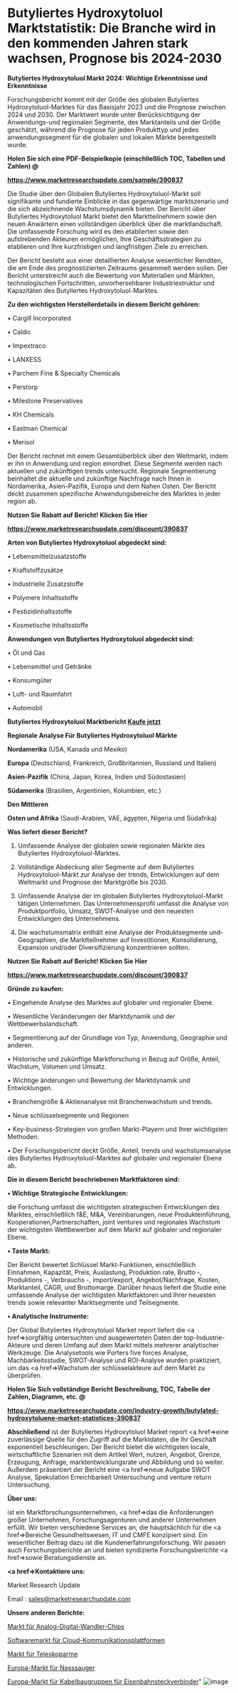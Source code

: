 # Butyliertes Hydroxytoluol Marktstatistik: Die Branche wird in den kommenden Jahren stark wachsen, Prognose bis 2024-2030

<strong>Butyliertes Hydroxytoluol Markt 2024: Wichtige Erkenntnisse und Erkenntnisse</strong>

Forschungsbericht kommt mit der Größe des globalen Butyliertes Hydroxytoluol-Marktes für das Basisjahr 2023 und die Prognose zwischen 2024 und 2030. Der Marktwert wurde unter Berücksichtigung der Anwendungs-und regionalen Segmente, des Marktanteils und der Größe geschätzt, während die Prognose für jeden Produkttyp und jedes anwendungssegment für die globalen und lokalen Märkte bereitgestellt wurde.



<strong>Holen Sie sich eine PDF-Beispielkopie (einschließlich TOC, Tabellen und Zahlen) @
</strong>

<strong><a href=https://www.marketresearchupdate.com/sample/390837>

<strong>https://www.marketresearchupdate.com/sample/390837</u></font></a></strong></strong>

Die Studie über den Globalen Butyliertes Hydroxytoluol-Markt soll signifikante und fundierte Einblicke in das gegenwärtige marktszenario und die sich abzeichnende Wachstumsdynamik bieten. Der Bericht über Butyliertes Hydroxytoluol Markt bietet den Marktteilnehmern sowie den neuen Anwärtern einen vollständigen überblick über die marktlandschaft. Die umfassende Forschung wird es den etablierten sowie den aufstrebenden Akteuren ermöglichen, Ihre Geschäftsstrategien zu etablieren und Ihre kurzfristigen und langfristigen Ziele zu erreichen.

Der Bericht besteht aus einer detaillierten Analyse wesentlicher Renditen, die am Ende des prognostizierten Zeitraums gesammelt werden sollen. Der Bericht unterstreicht auch die Bewertung von Materialien und Märkten, technologischen Fortschritten, unvorhersehbarer Industriestruktur und Kapazitäten des Butyliertes Hydroxytoluol-Marktes.



<strong>Zu den wichtigsten Herstellerdetails in diesem Bericht gehören:</strong>

• Cargill Incorporated

• Caldic

• Impextraco

• LANXESS

• Parchem Fine & Specialty Chemicals

• Perstorp

• Milestone Preservatives

• KH Chemicals

• Eastman Chemical

• Merisol

Der Bericht rechnet mit einem Gesamtüberblick über den Weltmarkt, indem er ihn in Anwendung und region einordnet. Diese Segmente werden nach aktuellen und zukünftigen trends untersucht. Regionale Segmentierung beinhaltet die aktuelle und zukünftige Nachfrage nach Ihnen in Nordamerika, Asien-Pazifik, Europa und dem Nahen Osten. Der Bericht deckt zusammen spezifische Anwendungsbereiche des Marktes in jeder region ab.



<strong>Nutzen Sie Rabatt auf Bericht! Klicken Sie Hier
</strong>

<strong><a href=https://www.marketresearchupdate.com/discount/390837>https://www.marketresearchupdate.com/discount/390837</b></u></font></strong></a>



<strong>Arten von Butyliertes Hydroxytoluol abgedeckt sind:</strong>

• Lebensmittelzusatzstoffe

• Kraftstoffzusätze

• Industrielle Zusatzstoffe

• Polymere Inhaltsstoffe

• Pestizidinhaltsstoffe

• Kosmetische Inhaltsstoffe



<strong>Anwendungen von Butyliertes Hydroxytoluol abgedeckt sind:</strong>

• Öl und Gas

• Lebensmittel und Getränke

• Konsumgüter

• Luft- und Raumfahrt

• Automobil



<strong>Butyliertes Hydroxytoluol Marktbericht <a href=https://www.marketresearchupdate.com/buynow/390837>Kaufe jetzt</a></strong>



<strong>Regionale Analyse Für Butyliertes Hydroxytoluol Märkte</strong>



<strong>Nordamerika</strong> (USA, Kanada und Mexiko)



<strong>Europa</strong> (Deutschland, Frankreich, Großbritannien, Russland und Italien)



<strong>Asien-Pazifik</strong> (China, Japan, Korea, Indien und Südostasien)



<strong>Südamerika</strong> (Brasilien, Argentinien, Kolumbien, etc.)



<strong>Den Mittleren</strong> 

<strong>Osten und Afrika</strong> (Saudi-Arabien, VAE, ägypten, Nigeria und Südafrika)



<strong>Was liefert dieser Bericht?</strong>

1. Umfassende Analyse der globalen sowie regionalen Märkte des Butyliertes Hydroxytoluol-Marktes.

2. Vollständige Abdeckung aller Segmente auf dem Butyliertes Hydroxytoluol-Markt zur Analyse der trends, Entwicklungen auf dem Weltmarkt und Prognose der Marktgröße bis 2030.

3. Umfassende Analyse der im globalen Butyliertes Hydroxytoluol-Markt tätigen Unternehmen. Das Unternehmensprofil umfasst die Analyse von Produktportfolio, Umsatz, SWOT-Analyse und den neuesten Entwicklungen des Unternehmens.

4. Die wachstumsmatrix enthält eine Analyse der Produktsegmente und-Geographien, die Marktteilnehmer auf Investitionen, Konsolidierung, Expansion und/oder Diversifizierung konzentrieren sollten.



<strong>Nutzen Sie Rabatt auf Bericht! Klicken Sie Hier
</strong>

<strong><a href=https://www.marketresearchupdate.com/discount/390837>https://www.marketresearchupdate.com/discount/390837</b></u></font></strong></a>



<strong>Gründe zu kaufen:</strong>

• Eingehende Analyse des Marktes auf globaler und regionaler Ebene.

• Wesentliche Veränderungen der Marktdynamik und der Wettbewerbslandschaft.

• Segmentierung auf der Grundlage von Typ, Anwendung, Geographie und anderen.

• Historische und zukünftige Marktforschung in Bezug auf Größe, Anteil, Wachstum, Volumen und Umsatz.

• Wichtige änderungen und Bewertung der Marktdynamik und Entwicklungen.

• Branchengröße &amp; Aktienanalyse mit Branchenwachstum und trends.

• Neue schlüsselsegmente und Regionen

• Key-business-Strategien von großen Markt-Playern und Ihrer wichtigsten Methoden.

• Der Forschungsbericht deckt Größe, Anteil, trends und wachstumsanalyse des Butyliertes Hydroxytoluol-Marktes auf globaler und regionaler Ebene ab.



<strong>Die in diesem Bericht beschriebenen Marktfaktoren sind:</strong>



<strong>• Wichtige Strategische Entwicklungen:</strong>

die Forschung umfasst die wichtigsten strategischen Entwicklungen des Marktes, einschließlich f&amp;E, M&amp;A, Vereinbarungen, neue Produkteinführung, Kooperationen,Partnerschaften, joint ventures und regionales Wachstum der wichtigsten Wettbewerber auf dem Markt auf globaler und regionaler Ebene.



<strong>• Taste Markt:</strong>

Der Bericht bewertet Schlüssel Markt-Funktionen, einschließlich Einnahmen, Kapazität, Preis, Auslastung, Produktion rate, Brutto -, Produktions -, Verbrauchs -, import/export, Angebot/Nachfrage, Kosten, Marktanteil, CAGR, und Bruttomarge. Darüber hinaus liefert die Studie eine umfassende Analyse der wichtigsten Marktfaktoren und Ihrer neuesten trends sowie relevanter Marktsegmente und Teilsegmente.



<strong>• Analytische Instrumente:</strong>

Der Global Butyliertes Hydroxytoluol Market report liefert die <a href=>sorgf</a>ältig untersuchten und ausgewerteten Daten der top-Industrie-Akteure und deren Umfang auf dem Markt mittels mehrerer analytischer Werkzeuge. Die Analysetools wie Porters five forces Analyse, Machbarkeitsstudie, SWOT-Analyse und ROI-Analyse wurden praktiziert, um das <a href=>Wachstum</a> der schlüsselakteure auf dem Markt zu überprüfen.



<strong>Holen Sie Sich vollständige Bericht Beschreibung, TOC, Tabelle der Zahlen, Diagramm, etc. @ </strong>

<strong><a href=https://www.marketresearchupdate.com/industry-growth/butylated-hydroxytoluene-market-statistices-390837>https://www.marketresearchupdate.com/industry-growth/butylated-hydroxytoluene-market-statistices-390837</a></font></strong>



<strong>Abschließend</strong> ist der Butyliertes Hydroxytoluol Market report <a href=>eine</a> zuverlässige Quelle für den Zugriff auf die Marktdaten, die Ihr Geschäft exponentiell beschleunigen. Der Bericht bietet die wichtigsten locale, wirtschaftliche Szenarien mit dem Artikel Wert, nutzen, Angebot, Grenze, Erzeugung, Anfrage, marktentwicklungsrate und Abbildung und so weiter. Außerdem präsentiert der Bericht eine <a href=>neue</a> Aufgabe SWOT Analyse, Spekulation Erreichbarkeit Untersuchung und venture return Untersuchung.



<strong>Über uns:</strong>

 ist ein Marktforschungsunternehmen, <a href=>das</a> die Anforderungen großer Unternehmen, Forschungsagenturen und anderer Unternehmen erfüllt. Wir bieten verschiedene Services an, die hauptsächlich für die <a href=>Bereiche</a> Gesundheitswesen, IT und CMFE konzipiert sind. Ein wesentlicher Beitrag dazu ist die Kundenerfahrungsforschung. Wir passen auch Forschungsberichte an und bieten syndizierte Forschungsberichte <a href=>sowie</a> Beratungsdienste an.



<strong><a href=>Kontaktiere uns:</a></strong>

Market Research Update

Email : sales@marketresearchupdate.com



<strong>Unsere anderen Berichte:</strong>

<a href=https://www.linkedin.com/pulse/analog-to-digital-converter-chips-market-size>Markt für Analog-Digital-Wandler-Chips</a>

<a href=https://www.linkedin.com/pulse/cloud-communication-platforms-software-market-4f>Softwaremarkt für Cloud-Kommunikationsplattformen</a>

<a href=https://www.linkedin.com/pulse/telescopic-arm-market-size-trends-consumption>Markt für Teleskoparme</a>

<a href=https://www.linkedin.com/pulse/europe-wet-vacuum-cleaner-market-size-growth>Europa-Markt für Nasssauger</a>

<a href=https://www.linkedin.com/pulse/europe-railway-connectors-cable-assemblies-market-1f>Europa-Markt für Kabelbaugruppen für Eisenbahnsteckverbinder</a>"
![image](https://github.com/Gayatrikarjule/Market-Analysis-361/assets/97346546/6eb0ea3f-3f38-4b8e-a9d0-a170a81b6d08)
